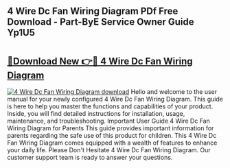 ## 4 Wire Dc Fan Wiring Diagram PDf Free Download - Part-ByE Service Owner Guide Yp1U5

# <h2><a href="http://dfnx77.blite.top/?on=4+Wire+Dc+Fan+Wiring+Diagram">🔗Download New 👉🔴 4 Wire Dc Fan Wiring Diagram</a></h2>

[![4 Wire Dc Fan Wiring Diagram download](https://i.imgur.com/lujVjoI.png)](http://dfnx77.blite.top/?on=4+Wire+Dc+Fan+Wiring+Diagram)
Hello and welcome to the user manual for your newly configured 4 Wire Dc Fan Wiring Diagram. This guide is here to help you master the functions and capabilities of your product. Inside, you will find detailed instructions for installation, usage, maintenance, and troubleshooting. Important User Guide 4 Wire Dc Fan Wiring Diagram for Parents This guide provides important information for parents regarding the safe use of this product for children. This 4 Wire Dc Fan Wiring Diagram comes equipped with a wealth of features to enhance your daily life. Please Don't Hesitate 4 Wire Dc Fan Wiring Diagram. Our customer support team is ready to answer your questions.
